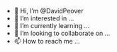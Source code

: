- 👋 Hi, I’m @DavidPeover
- 👀 I’m interested in ...
- 🌱 I’m currently learning ...
- 💞️ I’m looking to collaborate on ...
- 📫 How to reach me ...

<!---
DavidPeover/DavidPeover is a ✨ special ✨ repository because its `README.md` (this file) appears on your GitHub profile.
You can click the Preview link to take a look at your changes.
--->
